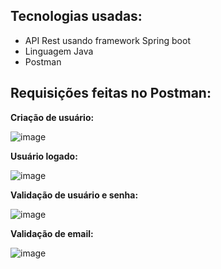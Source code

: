 ## Tecnologias usadas:

- API Rest usando framework Spring boot
- Linguagem Java
- Postman

## Requisições feitas no Postman:

<Strong>Criação de usuário:</Strong> 

![image](https://user-images.githubusercontent.com/79291946/206590847-c3be4ac9-da53-469c-8ff9-578d2bb0bb02.png)

<Strong>Usuário logado:</Strong> 

![image](https://user-images.githubusercontent.com/79291946/206590896-4231ddfa-9e66-4ce5-ba0e-e0309af748fb.png)

<Strong>Validação de usuário e senha:</Strong> 

![image](https://user-images.githubusercontent.com/79291946/206590935-db4fd3d8-78ad-45c5-a83e-652e5897417d.png)

<Strong>Validação de email:</Strong> 

![image](https://user-images.githubusercontent.com/79291946/206590962-8cceafd8-98e8-4fc3-add8-148cc14539c8.png)


